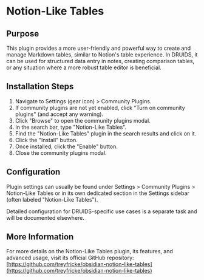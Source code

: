 # Notion-Like Tables

## Purpose

This plugin provides a more user-friendly and powerful way to create and manage Markdown tables, similar to Notion's table experience. In DRUIDS, it can be used for structured data entry in notes, creating comparison tables, or any situation where a more robust table editor is beneficial.

## Installation Steps

1.  Navigate to Settings (gear icon) > Community Plugins.
2.  If community plugins are not yet enabled, click "Turn on community plugins" (and accept any warning).
3.  Click "Browse" to open the community plugins modal.
4.  In the search bar, type "Notion-Like Tables".
5.  Find the "Notion-Like Tables" plugin in the search results and click on it.
6.  Click the "Install" button.
7.  Once installed, click the "Enable" button.
8.  Close the community plugins modal.

## Configuration

Plugin settings can usually be found under Settings > Community Plugins > Notion-Like Tables or in its own dedicated section in the Settings sidebar (often labeled "Notion-Like Tables").

Detailed configuration for DRUIDS-specific use cases is a separate task and will be documented elsewhere.

## More Information

For more details on the Notion-Like Tables plugin, its features, and advanced usage, visit its official GitHub repository:
[https://github.com/treyfricke/obsidian-notion-like-tables](https://github.com/treyfricke/obsidian-notion-like-tables)
